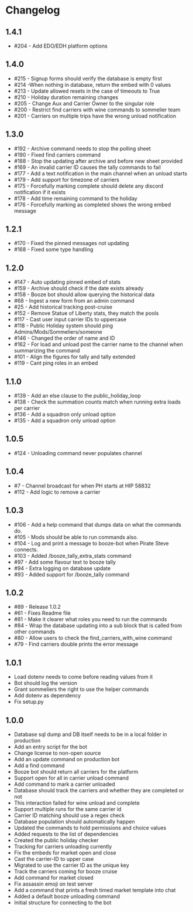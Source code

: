 # Changelog

## 1.4.1

- \#204 - Add EDO/EDH platform options

## 1.4.0

- \#215 - Signup forms should verify the database is empty first
- \#214 -When nothing in database, return the embed with 0 values
- \#213 - Update allowed resets in the case of timeouts to True
- \#210 - Holiday duration remaining changes
- \#205 - Change Aux and Carrier Owner to the singular role
- \#200 - Restrict find carriers with wine commands to sommelier team
- \#201 - Carriers on multiple trips have the wrong unload notification

## 1.3.0

- \#192 - Archive command needs to stop the polling sheet
- \#190 - Fixed find carriers command
- \#188 - Stop the updating after archive and before new sheet provided
- \#169 - An invalid carrier ID causes the tally commands to fail
- \#177 - Add a text notification in the main channel when an unload starts
- \#179 - Add support for timezone of carriers
- \#175 - Forcefully marking complete should delete any discord notification if it exists
- \#178 - Add time remaining command to the holiday
- \#176 - Forcefully marking as completed shows the wrong embed message

## 1.2.1

- \#170 - Fixed the pinned messages not updating
- \#168 - Fixed some type handling

## 1.2.0

- \#147 - Auto updating pinned embed of stats
- \#159 - Archive should check if the date exists already
- \#158 - Booze bot should allow querying the historical data
- \#68 - Ingest a new form from an admin command
- \#25 - Add historical tracking post-cruise
- \#152 - Remove Statue of Liberty stats, they match the pools
- \#117 - Cast user input carrier IDs to uppercase
- \#118 - Public Holiday system should ping Admins/Mods/Sommeliers/someone
- \#146 - Changed the order of name and ID
- \#162 - For load and unload post the carrier name to the channel when summarizing the command
- \#101 - Align the figures for tally and tally extended
- \#119 - Cant ping roles in an embed

## 1.1.0

- \#139 - Add an else clause to the public_holiday_loop
- \#138 - Check the summation counts match when running extra loads per carrier
- \#136 - Add a squadron only unload option
- \#135 - Add a squadron only unload option

## 1.0.5

- \#124 - Unloading command never populates channel

## 1.0.4

- \#7 - Channel broadcast for when PH starts at HIP 58832
- \#112 - Add logic to remove a carrier

## 1.0.3

- \#106 - Add a help command that dumps data on what the commands do.
- \#105 - Mods should be able to run commands also.
- \#104 - Log and print a message to booze-bot when Pirate Steve connects.
- \#103 - Added /booze_tally_extra_stats command
- \#97 - Add some flavour text to booze tally
- \#94 - Extra logging on database update
- \#93 - Added support for /booze_tally command

## 1.0.2

- \#89 - Release 1.0.2
- \#61 - Fixes Readme file
- \#81 - Make it clearer what roles you need to run the commands
- \#84 - Wrap the database updating into a sub block that is called from other commands
- \#80 - Allow users to check the find_carriers_with_wine command
- \#79 - Find carriers double prints the error message

## 1.0.1

- Load dotenv needs to come before reading values from it
- Bot should log the version
- Grant sommeliers the right to use the helper commands
- Add dotenv as dependency
- Fix setup.py

## 1.0.0

- Database sql dump and DB itself needs to be in a local folder in production
- Add an entry script for the bot
- Change license to non-open source
- Add an update command on production bot
- Add a find command
- Booze bot should return all carriers for the platform 
- Support open for all in carrier unload command
- Add command to mark a carrier unloaded
- Database should track the carriers and whether they are completed or not 
- This interaction failed for wine unload and complete
- Support multiple runs for the same carrier id 
- Carrier ID matching should use a regex check 
- Database population should automatically happen 
- Updated the commands to hold permissions and choice values
- Added requests to the list of dependencies
- Created the public holiday checker
- Tracking for carriers unloading currently
- Fix the embeds for market open and close 
- Cast the carrier-ID to upper case 
- Migrated to use the carrier ID as the unique key
- Track the carriers coming for booze cruise 
- Add command for market closed 
- Fix assassin emoji on test server 
- Add a command that prints a fresh timed market template into chat 
- Added a default booze unloading command 
- Initial structure for connecting to the bot
